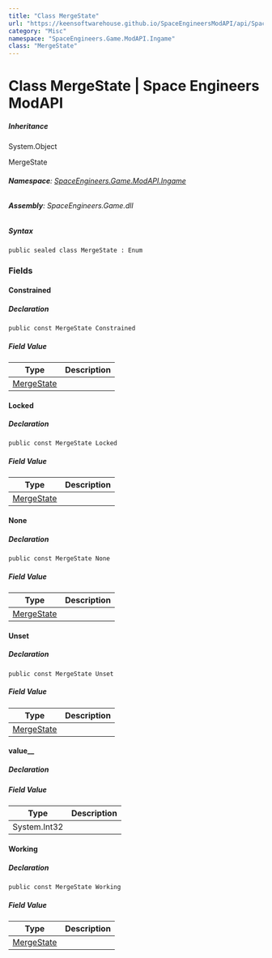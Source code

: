 ```yaml
---
title: "Class MergeState"
url: "https://keensoftwarehouse.github.io/SpaceEngineersModAPI/api/SpaceEngineers.Game.ModAPI.Ingame.MergeState.html"
category: "Misc"
namespace: "SpaceEngineers.Game.ModAPI.Ingame"
class: "MergeState"
---
```


# Class MergeState | Space Engineers ModAPI

##### Inheritance

System.Object

MergeState

###### **Namespace**: [SpaceEngineers.Game.ModAPI.Ingame](https://keensoftwarehouse.github.io/SpaceEngineersModAPI/api/SpaceEngineers.Game.ModAPI.Ingame.html)

###### **Assembly**: SpaceEngineers.Game.dll

##### Syntax

```
public sealed class MergeState : Enum
```

### Fields

#### Constrained

##### Declaration

```
public const MergeState Constrained
```

##### Field Value

| Type | Description |
| --- | --- |
| [MergeState](https://keensoftwarehouse.github.io/SpaceEngineersModAPI/api/SpaceEngineers.Game.ModAPI.Ingame.MergeState.html) |     |

#### Locked

##### Declaration

```
public const MergeState Locked
```

##### Field Value

| Type | Description |
| --- | --- |
| [MergeState](https://keensoftwarehouse.github.io/SpaceEngineersModAPI/api/SpaceEngineers.Game.ModAPI.Ingame.MergeState.html) |     |

#### None

##### Declaration

```
public const MergeState None
```

##### Field Value

| Type | Description |
| --- | --- |
| [MergeState](https://keensoftwarehouse.github.io/SpaceEngineersModAPI/api/SpaceEngineers.Game.ModAPI.Ingame.MergeState.html) |     |

#### Unset

##### Declaration

```
public const MergeState Unset
```

##### Field Value

| Type | Description |
| --- | --- |
| [MergeState](https://keensoftwarehouse.github.io/SpaceEngineersModAPI/api/SpaceEngineers.Game.ModAPI.Ingame.MergeState.html) |     |

#### value\_\_

##### Declaration

##### Field Value

| Type | Description |
| --- | --- |
| System.Int32 |     |

#### Working

##### Declaration

```
public const MergeState Working
```

##### Field Value

| Type | Description |
| --- | --- |
| [MergeState](https://keensoftwarehouse.github.io/SpaceEngineersModAPI/api/SpaceEngineers.Game.ModAPI.Ingame.MergeState.html) |     |
